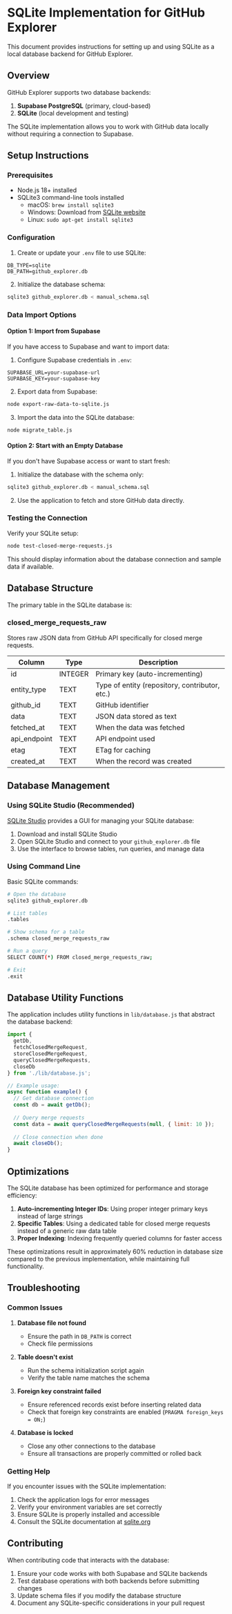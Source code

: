 # SQLite Implementation for GitHub Explorer

This document provides instructions for setting up and using SQLite as a local database backend for GitHub Explorer.

## Overview

GitHub Explorer supports two database backends:
1. **Supabase PostgreSQL** (primary, cloud-based)
2. **SQLite** (local development and testing)

The SQLite implementation allows you to work with GitHub data locally without requiring a connection to Supabase.

## Setup Instructions

### Prerequisites

- Node.js 18+ installed
- SQLite3 command-line tools installed
  - macOS: `brew install sqlite3`
  - Windows: Download from [SQLite website](https://www.sqlite.org/download.html)
  - Linux: `sudo apt-get install sqlite3`

### Configuration

1. Create or update your `.env` file to use SQLite:

```
DB_TYPE=sqlite
DB_PATH=github_explorer.db
```

2. Initialize the database schema:

```bash
sqlite3 github_explorer.db < manual_schema.sql
```

### Data Import Options

#### Option 1: Import from Supabase

If you have access to Supabase and want to import data:

1. Configure Supabase credentials in `.env`:

```
SUPABASE_URL=your-supabase-url
SUPABASE_KEY=your-supabase-key
```

2. Export data from Supabase:

```bash
node export-raw-data-to-sqlite.js
```

3. Import the data into the SQLite database:

```bash
node migrate_table.js
```

#### Option 2: Start with an Empty Database

If you don't have Supabase access or want to start fresh:

1. Initialize the database with the schema only:

```bash
sqlite3 github_explorer.db < manual_schema.sql
```

2. Use the application to fetch and store GitHub data directly.

### Testing the Connection

Verify your SQLite setup:

```bash
node test-closed-merge-requests.js
```

This should display information about the database connection and sample data if available.

## Database Structure

The primary table in the SQLite database is:

### closed_merge_requests_raw

Stores raw JSON data from GitHub API specifically for closed merge requests.

| Column | Type | Description |
|--------|------|-------------|
| id | INTEGER | Primary key (auto-incrementing) |
| entity_type | TEXT | Type of entity (repository, contributor, etc.) |
| github_id | TEXT | GitHub identifier |
| data | TEXT | JSON data stored as text |
| fetched_at | TEXT | When the data was fetched |
| api_endpoint | TEXT | API endpoint used |
| etag | TEXT | ETag for caching |
| created_at | TEXT | When the record was created |

## Database Management

### Using SQLite Studio (Recommended)

[SQLite Studio](https://sqlitestudio.pl/) provides a GUI for managing your SQLite database:

1. Download and install SQLite Studio
2. Open SQLite Studio and connect to your `github_explorer.db` file
3. Use the interface to browse tables, run queries, and manage data

### Using Command Line

Basic SQLite commands:

```bash
# Open the database
sqlite3 github_explorer.db

# List tables
.tables

# Show schema for a table
.schema closed_merge_requests_raw

# Run a query
SELECT COUNT(*) FROM closed_merge_requests_raw;

# Exit
.exit
```

## Database Utility Functions

The application includes utility functions in `lib/database.js` that abstract the database backend:

```javascript
import { 
  getDb, 
  fetchClosedMergeRequest, 
  storeClosedMergeRequest, 
  queryClosedMergeRequests, 
  closeDb 
} from './lib/database.js';

// Example usage:
async function example() {
  // Get database connection
  const db = await getDb();
  
  // Query merge requests
  const data = await queryClosedMergeRequests(null, { limit: 10 });
  
  // Close connection when done
  await closeDb();
}
```

## Optimizations

The SQLite database has been optimized for performance and storage efficiency:

1. **Auto-incrementing Integer IDs**: Using proper integer primary keys instead of large strings
2. **Specific Tables**: Using a dedicated table for closed merge requests instead of a generic raw data table
3. **Proper Indexing**: Indexing frequently queried columns for faster access

These optimizations result in approximately 60% reduction in database size compared to the previous implementation, while maintaining full functionality.

## Troubleshooting

### Common Issues

1. **Database file not found**
   - Ensure the path in `DB_PATH` is correct
   - Check file permissions

2. **Table doesn't exist**
   - Run the schema initialization script again
   - Verify the table name matches the schema

3. **Foreign key constraint failed**
   - Ensure referenced records exist before inserting related data
   - Check that foreign key constraints are enabled (`PRAGMA foreign_keys = ON;`)

4. **Database is locked**
   - Close any other connections to the database
   - Ensure all transactions are properly committed or rolled back

### Getting Help

If you encounter issues with the SQLite implementation:

1. Check the application logs for error messages
2. Verify your environment variables are set correctly
3. Ensure SQLite is properly installed and accessible
4. Consult the SQLite documentation at [sqlite.org](https://www.sqlite.org/docs.html)

## Contributing

When contributing code that interacts with the database:

1. Ensure your code works with both Supabase and SQLite backends
2. Test database operations with both backends before submitting changes
3. Update schema files if you modify the database structure
4. Document any SQLite-specific considerations in your pull request 